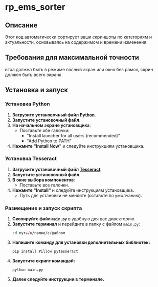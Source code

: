 # rp_ems_sorter

## Описание
Этот код автоматически сортирует ваши скриншоты по категориям и актуальности, основываясь на содержимом и времени изменения.

## Требования для максимальной точности
игра должна быть в режиме полный экран или окно без рамок, скрин должен быть всего экрана.

## Установка и запуск

### Установка Python
1. **Загрузите установочный файл [Python](https://www.python.org/ftp/python/3.12.4/python-3.12.4-amd64.exe)**.
2. **Запустите установочный файл**.
3. **На начальном экране установщика**:
   - Поставьте обе галочки:
     - "Install launcher for all users (recommended)"
     - "Add Python to PATH"
4. **Нажмите "Install Now"** и следуйте инструкциям установщика.

### Установка Tesseract
1. **Загрузите установочный файл [Tesseract](https://github.com/UB-Mannheim/tesseract/releases/download/v5.4.0.20240606/tesseract-ocr-w64-setup-5.4.0.20240606.exe)**.
2. **Запустите установочный файл**.
3. **В окне выбора компонентов**:
   - Поставьте все галочки.
4. **Нажмите "Install"** и следуйте инструкциям установщика.
   - Путь для установки не меняйте (оставьте по умолчанию).

### Размещение и запуск скрипта
1. **Скопируйте файл `main.py`** в удобную для вас директорию.
2. **Запустите терминал** и перейдите в папку с файлом `main.py`:
   ```sh
   cd путь/к/папке/с/файлом
   ```
5. **Напишите команду для установки дополнительных библиотек:**
   ```sh
   pip install Pillow pytesseract
   ```
4. **Запустите скрипт командой:**
   ```sh
   python main.py
   ```
5. **Далее следуйте инструкции в терминале.**
